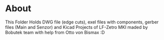 # About
This Folder Holds DWG file (edge cuts), exel files with components, gerber files (Main and Senzor) and Kicad Projects of LF-Zetro MKI 
maded by Bobutek team with help from Otto von Bismax :D